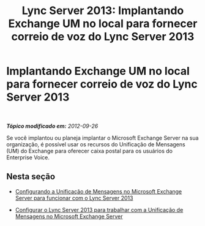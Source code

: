 ﻿---
title: 'Lync Server 2013: Implantando Exchange UM no local para fornecer correio de voz do Lync Server 2013'
TOCTitle: Implantando Exchange UM no local para fornecer correio de voz do Lync Server 2013
ms:assetid: 9673bd73-a3a3-425d-870f-04d801c6d0d5
ms:mtpsurl: https://technet.microsoft.com/pt-br/library/Gg398768(v=OCS.15)
ms:contentKeyID: 49307526
ms.date: 05/19/2016
mtps_version: v=OCS.15
ms.translationtype: HT
---

# Implantando Exchange UM no local para fornecer correio de voz do Lync Server 2013

 

_**Tópico modificado em:** 2012-09-26_

Se você implantou ou planeja implantar o Microsoft Exchange Server na sua organização, é possível usar os recursos do Unificação de Mensagens (UM) do Exchange para oferecer caixa postal para os usuários do Enterprise Voice.

## Nesta seção

  - [Configurando a Unificação de Mensagens no Microsoft Exchange Server para funcionar com o Lync Server 2013](lync-server-2013-configuring-unified-messaging-on-microsoft-exchange-server-to-work-with-lync-server.md)

  - [Configurar o Lync Server 2013 para trabalhar com a Unificação de Mensagens no Microsoft Exchange Server](lync-server-2013-configure-lync-server-2013-to-work-with-unified-messaging-on-microsoft-exchange-server.md)

